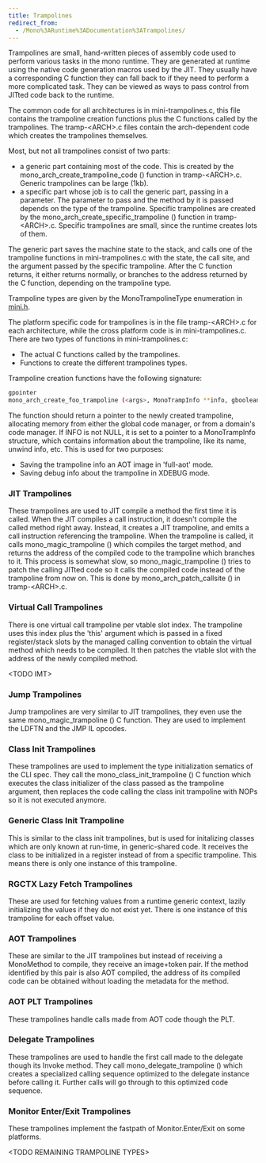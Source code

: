 ```yaml
---
title: Trampolines
redirect_from:
  - /Mono%3ARuntime%3ADocumentation%3ATrampolines/
---
```


Trampolines are small, hand-written pieces of assembly code used to perform various tasks in the mono runtime. They are generated at runtime using the native code generation macros used by the JIT. They usually have a corresponding C function they can fall back to if they need to perform a more complicated task. They can be viewed as ways to pass control from JITted code back to the runtime.

The common code for all architectures is in mini-trampolines.c, this file contains the trampoline creation functions plus the C functions called by the trampolines. The tramp-\<ARCH\>.c files contain the arch-dependent code which creates the trampolines themselves.

Most, but not all trampolines consist of two parts:

-   a generic part containing most of the code. This is created by the mono_arch_create_trampoline_code () function in tramp-\<ARCH\>.c. Generic trampolines can be large (1kb).
-   a specific part whose job is to call the generic part, passing in a parameter. The parameter to pass and the method by it is passed depends on the type of the trampoline. Specific trampolines are created by the mono_arch_create_specific_trampoline () function in tramp-\<ARCH\>.c. Specific trampolines are small, since the runtime creates lots of them.

The generic part saves the machine state to the stack, and calls one of the trampoline functions in mini-trampolines.c with the state, the call site, and the argument passed by the specific trampoline. After the C function returns, it either returns normally, or branches to the address returned by the C function, depending on the trampoline type.

Trampoline types are given by the MonoTrampolineType enumeration in [mini.h](https://github.com/mono/mono/blob/main/mono/mini/mini.h).

The platform specific code for trampolines is in the file tramp-\<ARCH\>.c for each architecture, while the cross platform code is in mini-trampolines.c. There are two types of functions in mini-trampolines.c:

-   The actual C functions called by the trampolines.
-   Functions to create the different trampolines types.

Trampoline creation functions have the following signature:

``` bash
gpointer
mono_arch_create_foo_trampoline (<args>, MonoTrampInfo **info, gboolean aot)
```

The function should return a pointer to the newly created trampoline, allocating memory from either the global code manager, or from a domain's code manager. If INFO is not NULL, it is set to a pointer to a MonoTrampInfo structure, which contains information about the trampoline, like its name, unwind info, etc. This is used for two purposes:

-   Saving the trampoline info an AOT image in 'full-aot' mode.
-   Saving debug info about the trampoline in XDEBUG mode.

### JIT Trampolines

These trampolines are used to JIT compile a method the first time it is called. When the JIT compiles a call instruction, it doesn't compile the called method right away. Instead, it creates a JIT trampoline, and emits a call instruction referencing the trampoline. When the trampoline is called, it calls mono_magic_trampoline () which compiles the target method, and returns the address of the compiled code to the trampoline which branches to it. This process is somewhat slow, so mono_magic_trampoline () tries to patch the calling JITted code so it calls the compiled code instead of the trampoline from now on. This is done by mono_arch_patch_callsite () in tramp-\<ARCH\>.c.

### Virtual Call Trampolines

There is one virtual call trampoline per vtable slot index. The trampoline uses this index plus the 'this' argument which is passed in a fixed register/stack slots by the managed calling convention to obtain the virtual method which needs to be compiled. It then patches the vtable slot with the address of the newly compiled method.

\<TODO IMT\>

### Jump Trampolines

Jump trampolines are very similar to JIT trampolines, they even use the same mono_magic_trampoline () C function. They are used to implement the LDFTN and the JMP IL opcodes.

### Class Init Trampolines

These trampolines are used to implement the type initialization sematics of the CLI spec. They call the mono_class_init_trampoline () C function which executes the class initializer of the class passed as the trampoline argument, then replaces the code calling the class init trampoline with NOPs so it is not executed anymore.

### Generic Class Init Trampoline

This is similar to the class init trampolines, but is used for initalizing classes which are only known at run-time, in generic-shared code. It receives the class to be initialized in a register instead of from a specific trampoline. This means there is only one instance of this trampoline.

### RGCTX Lazy Fetch Trampolines

These are used for fetching values from a runtime generic context, lazily initializing the values if they do not exist yet. There is one instance of this trampoline for each offset value.

### AOT Trampolines

These are similar to the JIT trampolines but instead of receiving a MonoMethod to compile, they receive an image+token pair. If the method identified by this pair is also AOT compiled, the address of its compiled code can be obtained without loading the metadata for the method.

### AOT PLT Trampolines

These trampolines handle calls made from AOT code though the PLT.

### Delegate Trampolines

These trampolines are used to handle the first call made to the delegate though its Invoke method. They call mono_delegate_trampoline () which creates a specialized calling sequence optimized to the delegate instance before calling it. Further calls will go through to this optimized code sequence.

### Monitor Enter/Exit Trampolines

These trampolines implement the fastpath of Monitor.Enter/Exit on some platforms.

\<TODO REMAINING TRAMPOLINE TYPES\>

